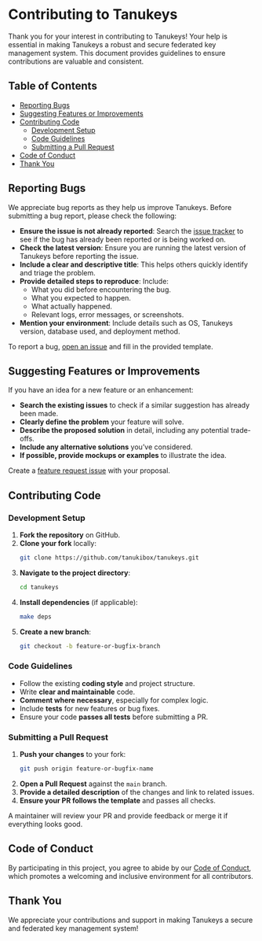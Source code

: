 # Contributing to Tanukeys

Thank you for your interest in contributing to Tanukeys! Your help is essential in making Tanukeys a robust and secure federated key management system. This document provides guidelines to ensure contributions are valuable and consistent.

## Table of Contents

- [Reporting Bugs](#reporting-bugs)
- [Suggesting Features or Improvements](#suggesting-features-or-improvements)
- [Contributing Code](#contributing-code)
  - [Development Setup](#development-setup)
  - [Code Guidelines](#code-guidelines)
  - [Submitting a Pull Request](#submitting-a-pull-request)
- [Code of Conduct](#code-of-conduct)
- [Thank You](#thank-you)

## Reporting Bugs

We appreciate bug reports as they help us improve Tanukeys. Before submitting a bug report, please check the following:

- **Ensure the issue is not already reported**: Search the [issue tracker](https://github.com/tanukibox/tanukeys/issues) to see if the bug has already been reported or is being worked on.
- **Check the latest version**: Ensure you are running the latest version of Tanukeys before reporting the issue.
- **Include a clear and descriptive title**: This helps others quickly identify and triage the problem.
- **Provide detailed steps to reproduce**: Include:
  - What you did before encountering the bug.
  - What you expected to happen.
  - What actually happened.
  - Relevant logs, error messages, or screenshots.
- **Mention your environment**: Include details such as OS, Tanukeys version, database used, and deployment method.

To report a bug, [open an issue](https://github.com/tanukibox/tanukeys/issues/new?template=bug_report.md) and fill in the provided template.

## Suggesting Features or Improvements

If you have an idea for a new feature or an enhancement:

- **Search the existing issues** to check if a similar suggestion has already been made.
- **Clearly define the problem** your feature will solve.
- **Describe the proposed solution** in detail, including any potential trade-offs.
- **Include any alternative solutions** you’ve considered.
- **If possible, provide mockups or examples** to illustrate the idea.

Create a [feature request issue](https://github.com/tanukeys/tanukeys/issues/new?template=feature_request.md) with your proposal.

## Contributing Code

### Development Setup

1. **Fork the repository** on GitHub.
2. **Clone your fork** locally:
   ```sh
   git clone https://github.com/tanukibox/tanukeys.git
   ```
3. **Navigate to the project directory**:
   ```sh
   cd tanukeys
   ```
4. **Install dependencies** (if applicable):
   ```sh
   make deps
   ```
5. **Create a new branch**:
   ```sh
   git checkout -b feature-or-bugfix-branch
   ```

### Code Guidelines

- Follow the existing **coding style** and project structure.
- Write **clear and maintainable** code.
- **Comment where necessary**, especially for complex logic.
- Include **tests** for new features or bug fixes.
- Ensure your code **passes all tests** before submitting a PR.

### Submitting a Pull Request

1. **Push your changes** to your fork:
   ```sh
   git push origin feature-or-bugfix-name
   ```
2. **Open a Pull Request** against the `main` branch.
3. **Provide a detailed description** of the changes and link to related issues.
4. **Ensure your PR follows the template** and passes all checks.

A maintainer will review your PR and provide feedback or merge it if everything looks good.

## Code of Conduct

By participating in this project, you agree to abide by our [Code of Conduct](CODE_OF_CONDUCT.md), which promotes a welcoming and inclusive environment for all contributors.

## Thank You

We appreciate your contributions and support in making Tanukeys a secure and federated key management system!

